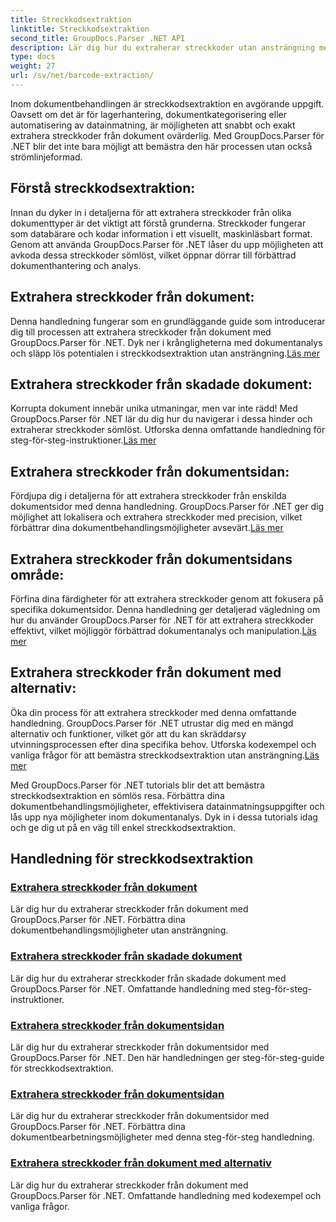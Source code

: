 ```yaml
---
title: Streckkodsextraktion
linktitle: Streckkodsextraktion
second_title: GroupDocs.Parser .NET API
description: Lär dig hur du extraherar streckkoder utan ansträngning med GroupDocs.Parser för .NET tutorials. Förbättra dina dokumentbehandlingsmöjligheter nu!
type: docs
weight: 27
url: /sv/net/barcode-extraction/
---
```


Inom dokumentbehandlingen är streckkodsextraktion en avgörande uppgift. Oavsett om det är för lagerhantering, dokumentkategorisering eller automatisering av datainmatning, är möjligheten att snabbt och exakt extrahera streckkoder från dokument ovärderlig. Med GroupDocs.Parser för .NET blir det inte bara möjligt att bemästra den här processen utan också strömlinjeformad.

## Förstå streckkodsextraktion:

Innan du dyker in i detaljerna för att extrahera streckkoder från olika dokumenttyper är det viktigt att förstå grunderna. Streckkoder fungerar som databärare och kodar information i ett visuellt, maskinläsbart format. Genom att använda GroupDocs.Parser för .NET låser du upp möjligheten att avkoda dessa streckkoder sömlöst, vilket öppnar dörrar till förbättrad dokumenthantering och analys.

## Extrahera streckkoder från dokument:
 Denna handledning fungerar som en grundläggande guide som introducerar dig till processen att extrahera streckkoder från dokument med GroupDocs.Parser för .NET. Dyk ner i krångligheterna med dokumentanalys och släpp lös potentialen i streckkodsextraktion utan ansträngning.[Läs mer](./extract-barcodes-from-document/)

## Extrahera streckkoder från skadade dokument:
Korrupta dokument innebär unika utmaningar, men var inte rädd! Med GroupDocs.Parser för .NET lär du dig hur du navigerar i dessa hinder och extraherar streckkoder sömlöst. Utforska denna omfattande handledning för steg-för-steg-instruktioner.[Läs mer](./extract-barcodes-from-corrupted-document/)

## Extrahera streckkoder från dokumentsidan:
 Fördjupa dig i detaljerna för att extrahera streckkoder från enskilda dokumentsidor med denna handledning. GroupDocs.Parser för .NET ger dig möjlighet att lokalisera och extrahera streckkoder med precision, vilket förbättrar dina dokumentbehandlingsmöjligheter avsevärt.[Läs mer](./extract-barcodes-from-document-page/)

## Extrahera streckkoder från dokumentsidans område:
 Förfina dina färdigheter för att extrahera streckkoder genom att fokusera på specifika dokumentsidor. Denna handledning ger detaljerad vägledning om hur du använder GroupDocs.Parser för .NET för att extrahera streckkoder effektivt, vilket möjliggör förbättrad dokumentanalys och manipulation.[Läs mer](./extract-barcodes-from-document-page-area/)

## Extrahera streckkoder från dokument med alternativ:
Öka din process för att extrahera streckkoder med denna omfattande handledning. GroupDocs.Parser för .NET utrustar dig med en mängd alternativ och funktioner, vilket gör att du kan skräddarsy utvinningsprocessen efter dina specifika behov. Utforska kodexempel och vanliga frågor för att bemästra streckkodsextraktion utan ansträngning.[Läs mer](./extract-barcodes-from-document-with-options/)

Med GroupDocs.Parser för .NET tutorials blir det att bemästra streckkodsextraktion en sömlös resa. Förbättra dina dokumentbehandlingsmöjligheter, effektivisera datainmatningsuppgifter och lås upp nya möjligheter inom dokumentanalys. Dyk in i dessa tutorials idag och ge dig ut på en väg till enkel streckkodsextraktion.
## Handledning för streckkodsextraktion
### [Extrahera streckkoder från dokument](./extract-barcodes-from-document/)
Lär dig hur du extraherar streckkoder från dokument med GroupDocs.Parser för .NET. Förbättra dina dokumentbehandlingsmöjligheter utan ansträngning.
### [Extrahera streckkoder från skadade dokument](./extract-barcodes-from-corrupted-document/)
Lär dig hur du extraherar streckkoder från skadade dokument med GroupDocs.Parser för .NET. Omfattande handledning med steg-för-steg-instruktioner.
### [Extrahera streckkoder från dokumentsidan](./extract-barcodes-from-document-page/)
Lär dig hur du extraherar streckkoder från dokumentsidor med GroupDocs.Parser för .NET. Den här handledningen ger steg-för-steg-guide för streckkodsextraktion.
### [Extrahera streckkoder från dokumentsidan](./extract-barcodes-from-document-page-area/)
Lär dig hur du extraherar streckkoder från dokumentsidor med GroupDocs.Parser för .NET. Förbättra dina dokumentbearbetningsmöjligheter med denna steg-för-steg handledning.
### [Extrahera streckkoder från dokument med alternativ](./extract-barcodes-from-document-with-options/)
Lär dig hur du extraherar streckkoder från dokument med GroupDocs.Parser för .NET. Omfattande handledning med kodexempel och vanliga frågor.